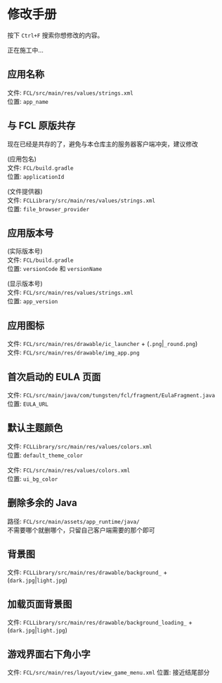 # 修改手册

按下 `Ctrl+F` 搜索你想修改的内容。

正在施工中...

## 应用名称

文件: `FCL/src/main/res/values/strings.xml`  
位置: `app_name`

## 与 FCL 原版共存

现在已经是共存的了，避免与本仓库主的服务器客户端冲突，建议修改

(应用包名)  
文件: `FCL/build.gradle`  
位置: `applicationId`

(文件提供器)  
文件: `FCLLibrary/src/main/res/values/strings.xml`  
位置: `file_browser_provider`

## 应用版本号

(实际版本号)  
文件: `FCL/build.gradle`  
位置: `versionCode` 和 `versionName`

(显示版本号)  
文件: `FCL/src/main/res/values/strings.xml`  
位置: `app_version`

## 应用图标

文件: `FCL/src/main/res/drawable/ic_launcher` + (`.png`|`_round.png`)  
文件: `FCL/src/main/res/drawable/img_app.png`

## 首次启动的 EULA 页面

文件: `FCL/src/main/java/com/tungsten/fcl/fragment/EulaFragment.java`  
位置: `EULA_URL`

## 默认主题颜色

文件: `FCLLibrary/src/main/res/values/colors.xml`  
位置: `default_theme_color`

文件: `FCL/src/main/res/values/colors.xml`  
位置: `ui_bg_color`

## 删除多余的 Java

路径: `FCL/src/main/assets/app_runtime/java/`  
不需要哪个就删哪个，只留自己客户端需要的那个即可

## 背景图

文件: `FCLLibrary/src/main/res/drawable/background_` + (`dark.jpg`|`light.jpg`)

## 加载页面背景图

文件: `FCLLibrary/src/main/res/drawable/background_loading_` + (`dark.jpg`|`light.jpg`)

## 游戏界面右下角小字

文件: `FCL/src/main/res/layout/view_game_menu.xml`
位置: 接近结尾部分
